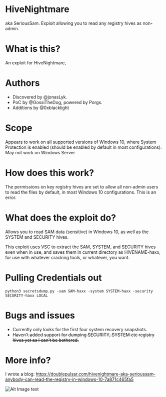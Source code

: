 # HiveNightmare
aka SeriousSam.  Exploit allowing you to read any registry hives as non-admin.

# What is this?
An exploit for HiveNightmare, 

# Authors 
- Discovered by @jonasLyk.
- PoC by @GossiTheDog, powered by Porgs.
- Additions by @0xblacklight

# Scope
Appears to work on all supported versions of Windows 10, where System Protection is enabled (should be enabled by default in most configurations).
May not work on Windows Server

# How does this work?
The permissions on key registry hives are set to allow all non-admin users to read the files by default, in most Windows 10 configurations.  This is an error.

# What does the exploit do?
Allows you to read SAM data (sensitive) in Windows 10, as well as the SYSTEM and SECURITY hives.

This exploit uses VSC to extract the SAM, SYSTEM, and SECURITY hives even when in use, and saves them in current directory as HIVENAME-haxx, for use with whatever cracking tools, or whatever, you want.

# Pulling Credentials out
```
python3 secretsdump.py -sam SAM-haxx -system SYSTEM-haxx -security SECURITY-haxx LOCAL
```

# Bugs and issues
- Currently only looks for the first four system recovery snapshots.
- ~~Haven't added support for dumping SECURITY, SYSTEM etc registry hives yet as I can't be bothered.~~

# More info?
I wrote a blog: https://doublepulsar.com/hivenightmare-aka-serioussam-anybody-can-read-the-registry-in-windows-10-7a871c465fa5

![Alt Image text](Capture.PNG?raw=true "PoC on Windows 10 21H1 as non-admin")
